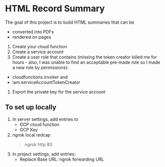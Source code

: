 # HTML Record Summary
The goal of this project is to build HTML summaries that can be
- converted into PDFs
- rendered on pages



1. Create your cloud function
1. Create a service account
1. Create a user role that contains (missing the token creator killed me for hours - also, I was unable to find an acceptable pre-made role so I made a new role by permissions):
  - cloudfunctions.invoker and
  - iam.serviceAccountTokenCreator
1. Export the private key for the service account


## To set up locally
1. In server settings, add entries to
   * GCP cloud function
   * GCP Key
2. ngrok local redcap
   > ngrok http 80
3. In project settings, add entries:
   * Replace Base URL: ngrok forwarding URL

